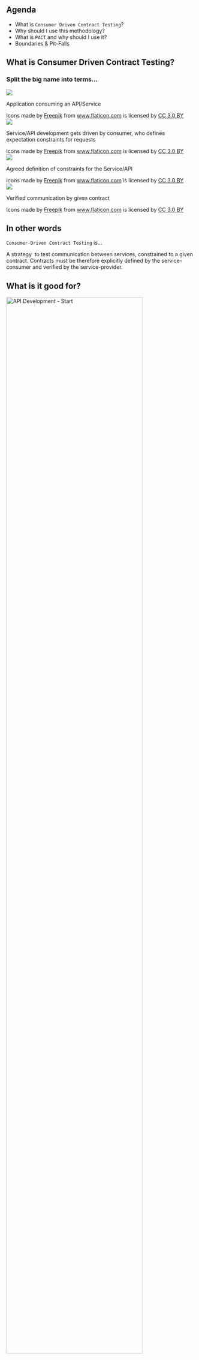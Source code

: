 <!-- class="abstract-title" -->
## Agenda

- What is `Consumer Driven Contract Testing`?
- Why should I use this methodology?
- What is `PACT` and why should I use it?
- Boundaries & Pit-Falls


## What is <span class="handy">Consumer Driven Contract Testing</span>?


### Split the big name into terms...


<img class="plain" src="./media/consumer.svg">

Application consuming an API/Service

<footer class="credits">
    <div>Icons made by <a href="https://www.freepik.com/?__hstc=57440181.81fa847e192273dea5b488970c65c1dc.1556711369388.1556711369388.1556711369388.1&__hssc=57440181.5.1556711369389&__hsfp=106385111" title="Freepik">Freepik</a> from <a href="https://www.flaticon.com/" 		    title="Flaticon">www.flaticon.com</a> is licensed by <a href="http://creativecommons.org/licenses/by/3.0/" 		    title="Creative Commons BY 3.0" target="_blank">CC 3.0 BY</a></div>
</footer>


<img class="plain" src="./media/consumer-driven.svg">

Service/API development gets driven by consumer, who defines expectation constraints for requests

<footer class="credits">
    <div>Icons made by <a href="https://www.freepik.com/?__hstc=57440181.81fa847e192273dea5b488970c65c1dc.1556711369388.1556711369388.1556711369388.1&__hssc=57440181.5.1556711369389&__hsfp=106385111" title="Freepik">Freepik</a> from <a href="https://www.flaticon.com/" 		    title="Flaticon">www.flaticon.com</a> is licensed by <a href="http://creativecommons.org/licenses/by/3.0/" 		    title="Creative Commons BY 3.0" target="_blank">CC 3.0 BY</a></div>
</footer>


<img class="plain" src="./media/contract.svg">

Agreed definition of constraints for the Service/API

<footer class="credits">
    <div>Icons made by <a href="https://www.freepik.com/?__hstc=57440181.81fa847e192273dea5b488970c65c1dc.1556711369388.1556711369388.1556711369388.1&__hssc=57440181.5.1556711369389&__hsfp=106385111" title="Freepik">Freepik</a> from <a href="https://www.flaticon.com/" 		    title="Flaticon">www.flaticon.com</a> is licensed by <a href="http://creativecommons.org/licenses/by/3.0/" 		    title="Creative Commons BY 3.0" target="_blank">CC 3.0 BY</a></div>
</footer>


<img class="plain" src="./media/contract-testing.svg">

Verified communication by given contract

<footer class="credits">
    <div>Icons made by <a href="https://www.freepik.com/?__hstc=57440181.81fa847e192273dea5b488970c65c1dc.1556711369388.1556711369388.1556711369388.1&__hssc=57440181.5.1556711369389&__hsfp=106385111" title="Freepik">Freepik</a> from <a href="https://www.flaticon.com/" 		    title="Flaticon">www.flaticon.com</a> is licensed by <a href="http://creativecommons.org/licenses/by/3.0/" 		    title="Creative Commons BY 3.0" target="_blank">CC 3.0 BY</a></div>
</footer>


## In other words

`Consumer-Driven Contract Testing` is...


<!-- .slide: id="definition" -->
A strategy  to test communication between services, constrained to a given contract. Contracts must be therefore explicitly defined by the service-consumer and verified by the service-provider.


## What is it good for?


<img class="plain" src="./media/api-development-start.svg" width="85%" alt="API Development - Start">


<img class="plain" src="./media/api-development-provider-update.svg" width="85%" alt="API Development - Provider update">


<img class="plain" src="./media/api-development-postels-law.svg" width="85%" alt="API Development - Postel's Law">


<img class="plain" src="./media/api-development-versionized.svg" width="85%" alt="API Development - Versionized API">

Note:
- Lack of knowledge about consumer requirements
- Lack of knowledge of consumer status
- End-Point Jungles
- Documentation of historical changes


<!-- .slide: data-background-image="https://media.giphy.com./media/3oFzmhSdxPiyRyR5vi/giphy-downsized.gif" data-background-size="cover" -->
## Can I Use?


<img class="plain" src="./media/can-i-use.png" width="80%" alt="Can I User - Tools">


## What is <span class="handy">PACT</span>?


<strong>Pact is a contract testing tool.</strong> Contract testing is a way to ensure that services (such as an API provider and a client) can communicate with each other. Without contract testing, the only way to know that services can communicate is by using expensive and brittle integration tests.

<footer class="credits">
    From: <a href="https://docs.pact.io/" title="Pact">pact.io</a> documentation.
</footer>


<!-- .slide: data-background-image="./media/demo-architecture.png" data-background-size="cover" -->
## DEMO

`git clone https://github.com/eddiriarte/cdct-samples.git` <small>* still working on it</small>


## Surprises & Pit-Falls of `PACT`

<div class="two-columns-container">
    <article class="column">
        - ![]open source<br>
        - growing community<br>
        - tech. agnostic<br>
        - highly extensible<br>
        - GitHooks
    </article>
    <article class="column">
        - hard intro<br>
        - still buggy ;)<br>
        - distributed teams required<br>
        - difficult setup<br>
    </article>
</div>


## Questions / Feedback


## thx


## Links and Sources

<div class="two-columns-container lefted">
    <article class="column">
        - [Testing Microservices, M. Fowler](https://martinfowler.com/articles/microservice-testing)<br>
        - [Postman Contract Tests](https://medium.com/better-practices/consumer-driven-contract-testing-using-postman-f3580dba5370)<br>
        - [Consumer Contracts, M. Fowler](https://www.martinfowler.com/articles/consumerDrivenContracts.html#Consumer-drivenContracts)<br>
    </article>
    <article class="column">
        - [Pact](https://docs.pact.io/)<br>
        - [Newman](https://github.com/postmanlabs/newman)<br>
        - [Dredd](https://dredd.org/en/latest/)<br>
        - [Blueprint](https://apiblueprint.org)<br>
    </article>
</div>
